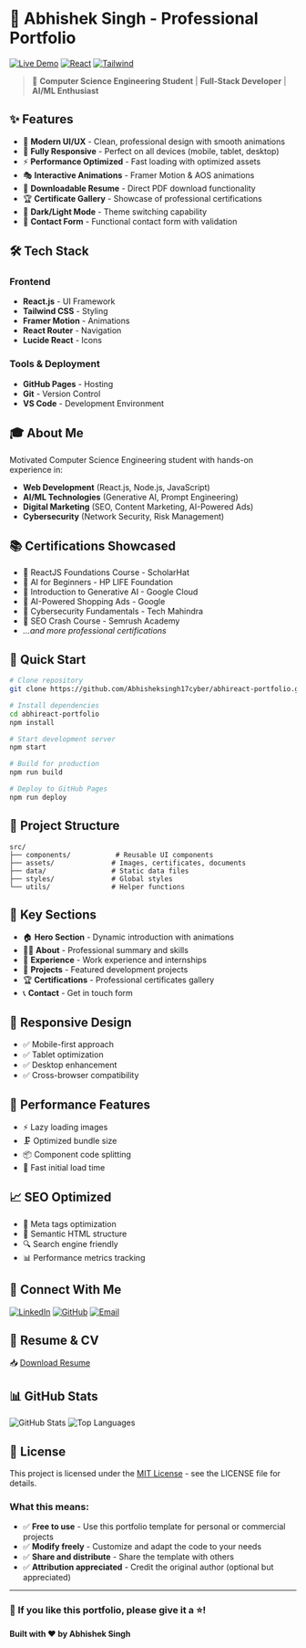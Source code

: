 # 🌟 Abhishek Singh - Professional Portfolio

[![Live Demo](https://img.shields.io/badge/Live%20Demo-View%20Portfolio-blue?style=for-the-badge)](https://Abhisheksingh17cyber.github.io/abhireact-portfolio)
[![React](https://img.shields.io/badge/React-18.x-blue?style=for-the-badge&logo=react)](https://reactjs.org/)
[![Tailwind](https://img.shields.io/badge/Tailwind-CSS-38B2AC?style=for-the-badge&logo=tailwind-css)](https://tailwindcss.com/)

> 🎯 **Computer Science Engineering Student** | **Full-Stack Developer** | **AI/ML Enthusiast**

## ✨ Features

- 🎨 **Modern UI/UX** - Clean, professional design with smooth animations
- 📱 **Fully Responsive** - Perfect on all devices (mobile, tablet, desktop)
- ⚡ **Performance Optimized** - Fast loading with optimized assets
- 🎭 **Interactive Animations** - Framer Motion & AOS animations
- 📄 **Downloadable Resume** - Direct PDF download functionality
- 🏆 **Certificate Gallery** - Showcase of professional certifications
- 🌙 **Dark/Light Mode** - Theme switching capability
- 📧 **Contact Form** - Functional contact form with validation

## 🛠️ Tech Stack

### Frontend
- **React.js** - UI Framework
- **Tailwind CSS** - Styling
- **Framer Motion** - Animations
- **React Router** - Navigation
- **Lucide React** - Icons

### Tools & Deployment
- **GitHub Pages** - Hosting
- **Git** - Version Control
- **VS Code** - Development Environment

## 🎓 About Me

Motivated Computer Science Engineering student with hands-on experience in:
- **Web Development** (React.js, Node.js, JavaScript)
- **AI/ML Technologies** (Generative AI, Prompt Engineering)
- **Digital Marketing** (SEO, Content Marketing, AI-Powered Ads)
- **Cybersecurity** (Network Security, Risk Management)

## 📚 Certifications Showcased

- 🔹 ReactJS Foundations Course - ScholarHat
- 🔹 AI for Beginners - HP LIFE Foundation  
- 🔹 Introduction to Generative AI - Google Cloud
- 🔹 AI-Powered Shopping Ads - Google
- 🔹 Cybersecurity Fundamentals - Tech Mahindra
- 🔹 SEO Crash Course - Semrush Academy
- *...and more professional certifications*

## 🚀 Quick Start

```bash
# Clone repository
git clone https://github.com/Abhisheksingh17cyber/abhireact-portfolio.git

# Install dependencies
cd abhireact-portfolio
npm install

# Start development server
npm start

# Build for production
npm run build

# Deploy to GitHub Pages
npm run deploy
```

## 📁 Project Structure

```
src/
├── components/           # Reusable UI components
├── assets/              # Images, certificates, documents
├── data/                # Static data files
├── styles/              # Global styles
└── utils/               # Helper functions
```

## 🎯 Key Sections

- 🏠 **Hero Section** - Dynamic introduction with animations
- 👨‍💻 **About** - Professional summary and skills
- 💼 **Experience** - Work experience and internships
- 🚀 **Projects** - Featured development projects
- 🏆 **Certifications** - Professional certificates gallery
- 📞 **Contact** - Get in touch form

## 📱 Responsive Design

- ✅ Mobile-first approach
- ✅ Tablet optimization
- ✅ Desktop enhancement
- ✅ Cross-browser compatibility

## 🔧 Performance Features

- ⚡ Lazy loading images
- 🗜️ Optimized bundle size
- 📦 Component code splitting
- 🚀 Fast initial load time

## 📈 SEO Optimized

- 🎯 Meta tags optimization
- 📝 Semantic HTML structure
- 🔍 Search engine friendly
- 📊 Performance metrics tracking

## 🤝 Connect With Me

[![LinkedIn](https://img.shields.io/badge/LinkedIn-Connect-blue?style=for-the-badge&logo=linkedin)](https://linkedin.com/in/abhishek-singh0717)
[![GitHub](https://img.shields.io/badge/GitHub-Follow-black?style=for-the-badge&logo=github)](https://github.com/Abhisheksingh17cyber)
[![Email](https://img.shields.io/badge/Email-Contact-red?style=for-the-badge&logo=gmail)](mailto:abhiisingh240@gmail.com)

## 📄 Resume & CV

📥 [Download Resume](./src/assets/documents/abhi.pdf)

## 📊 GitHub Stats

![GitHub Stats](https://github-readme-stats.vercel.app/api?username=Abhisheksingh17cyber&show_icons=true&theme=radical)
![Top Languages](https://github-readme-stats.vercel.app/api/top-langs/?username=Abhisheksingh17cyber&layout=compact&theme=radical)

## 📄 License

This project is licensed under the [MIT License](LICENSE) - see the LICENSE file for details.

### What this means:
- ✅ **Free to use** - Use this portfolio template for personal or commercial projects
- ✅ **Modify freely** - Customize and adapt the code to your needs
- ✅ **Share and distribute** - Share the template with others
- ✅ **Attribution appreciated** - Credit the original author (optional but appreciated)

---

### 🌟 If you like this portfolio, please give it a ⭐!

**Built with ❤️ by Abhishek Singh**
